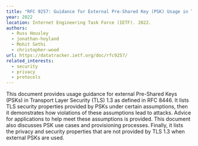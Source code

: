 ```yaml
---
title: "RFC 9257: Guidance for External Pre-Shared Key (PSK) Usage in TLS"
year: 2022
location: Internet Engineering Task Force (IETF). 2022.
authors:
  - Russ Housley
  - jonathan-hoyland
  - Mohit Sethi
  - christopher-wood
url: https://datatracker.ietf.org/doc/rfc9257/
related_interests:
  - security
  - privacy
  - protocols
---
```


This document provides usage guidance for external Pre-Shared Keys (PSKs) in Transport Layer Security (TLS) 1.3 as defined in RFC 8446. It lists TLS security properties provided by PSKs under certain assumptions, then it demonstrates how violations of these assumptions lead to attacks. Advice for applications to help meet these assumptions is provided. This document also discusses PSK use cases and provisioning processes. Finally, it lists the privacy and security properties that are not provided by TLS 1.3 when external PSKs are used.
